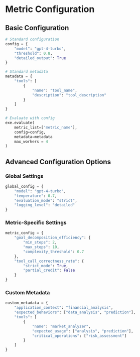 # Metric Configuration

## Basic Configuration

```python
# Standard configuration
config = {
    "model": "gpt-4-turbo",
    "threshold": 0.8,
    "detailed_output": True
}

# Standard metadata
metadata = {
    "tools": [
        {
            "name": "tool_name",
            "description": "tool_description"
        }
    ]
}

# Evaluate with config
exe.evaluate(
    metric_list=['metric_name'],
    config=config,
    metadata=metadata
    max_workers = 4  
)
```

## Advanced Configuration Options

### Global Settings
```python
global_config = {
    "model": "gpt-4-turbo",
    "temperature": 0.7,
    "evaluation_mode": "strict",
    "logging_level": "detailed"
}
```

### Metric-Specific Settings
```python
metric_config = {
    "goal_decomposition_efficiency": {
        "min_steps": 2,
        "max_steps": 10,
        "complexity_threshold": 0.7
    },
    "tool_call_correctness_rate": {
        "strict_mode": True,
        "partial_credit": False
    }
}
```

### Custom Metadata
```python
custom_metadata = {
    "application_context": "financial_analysis",
    "expected_behaviors": ["data_analysis", "prediction"],
    "tools": [
        {
            "name": "market_analyzer",
            "expected_usage": ["analysis", "prediction"],
            "critical_operations": ["risk_assessment"]
        }
    ]
}
```